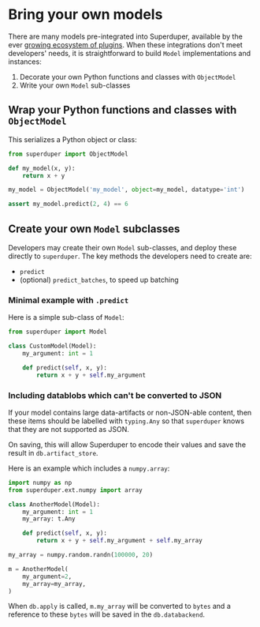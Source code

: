 # Bring your own models

There are many models pre-integrated into Superduper, available by the ever [growing ecosystem of plugins](../ai_plugins).
When these integrations don't meet developers' needs, it is straightforward to 
build `Model` implementations and instances:

1. Decorate your own Python functions and classes with `ObjectModel`
2. Write your own `Model` sub-classes

## Wrap your Python functions and classes with `ObjectModel`

This serializes a Python object or class:

```python
from superduper import ObjectModel

def my_model(x, y):
    return x + y

my_model = ObjectModel('my_model', object=my_model, datatype='int')

assert my_model.predict(2, 4) == 6
```

## Create your own `Model` subclasses

Developers may create their own `Model` sub-classes, and deploy these directly to `superduper`.
The key methods the developers need to create are:

- `predict`
- (optional) `predict_batches`, to speed up batching

### Minimal example with `.predict`

Here is a simple sub-class of `Model`:

```python
from superduper import Model

class CustomModel(Model):
    my_argument: int = 1

    def predict(self, x, y):
        return x + y + self.my_argument
```

### Including datablobs which can't be converted to JSON

If your model contains large data-artifacts or non-JSON-able content, then 
these items should be labelled with `typing.Any` so that `superduper` knows
that they are not supported as JSON.

On saving, this will allow Superduper to encode their values and save the result
in `db.artifact_store`.

Here is an example which includes a `numpy.array`:

```python
import numpy as np
from superduper.ext.numpy import array

class AnotherModel(Model):
    my_argument: int = 1
    my_array: t.Any

    def predict(self, x, y):
        return x + y + self.my_argument + self.my_array

my_array = numpy.random.randn(100000, 20)

m = AnotherModel(
    my_argument=2,
    my_array=my_array,
)
```

When `db.apply` is called, `m.my_array` will be converted to `bytes`
and a reference to these `bytes` will be saved in the `db.databackend`.
